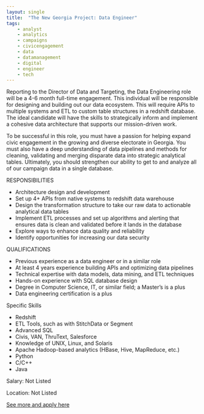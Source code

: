 ```yaml
---
layout: single
title:  "The New Georgia Project: Data Engineer"
tags: 
    - analyst
    - analytics
    - campaigns
    - civicengagement
    - data
    - datamanagement
    - digital
    - engineer
    - tech
---
```

Reporting to the Director of Data and Targeting, the Data Engineering role will be a 4-6 month full-time engagement. This individual will be responsible for designing and building out our data ecosystem. This will require APIs to multiple systems and ETL  to custom table structures in a redshift database. The ideal candidate will have the skills to strategically inform and implement a cohesive data architecture that supports our mission-driven work.

 

To be successful in this role, you must have a passion for helping expand civic engagement in the growing and diverse electorate in Georgia. You must also have a deep understanding of data pipelines and methods for cleaning, validating and merging disparate data into strategic analytical tables. Ultimately, you should strengthen our ability to get to and analyze all of our campaign data in a single database.

 

RESPONSIBILITIES
* Architecture design and development
* Set up 4+ APIs from native systems to redshift data warehouse
* Design the transformation structure to take our raw data to actionable analytical data tables
* Implement ETL processes and set up algorithms and alerting that ensures data is clean and validated before it lands in the database
* Explore ways to enhance data quality and reliability
* Identify opportunities for increasing our data security

QUALIFICATIONS
* Previous experience as a data engineer or in a similar role
* At least 4 years experience building APIs and optimizing data pipelines
* Technical expertise with data models, data mining, and ETL techniques
* Hands-on experience with SQL database design
* Degree in Computer Science, IT, or similar field; a Master’s is a plus
* Data engineering certification is a plus

Specific Skills
* Redshift
* ETL Tools, such as with StitchData or Segment
* Advanced SQL
* Civis, VAN, ThruText, Salesforce
* Knowledge of UNIX, Linux, and Solaris
* Apache Hadoop-based analytics (HBase, Hive, MapReduce, etc.)
* Python
* C/C++
* Java

Salary: Not Listed

Location: Not Listed


[See more and apply here](https://newgeorgiaproject.org/about/jobs/data-engineer/)
